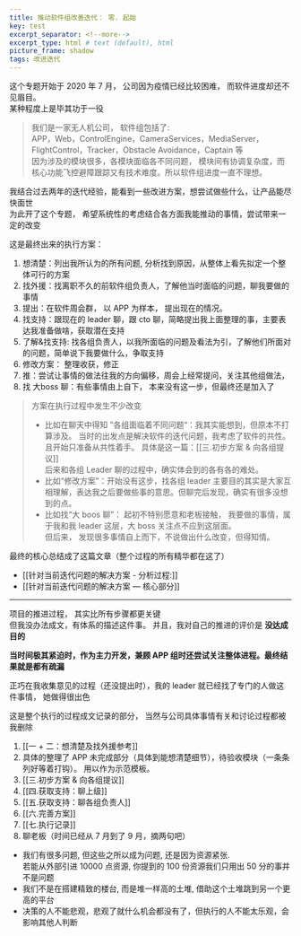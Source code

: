 ```yaml
---    
title: 推动软件组改善迭代： 零. 起始
key: test    
excerpt_separator: <!--more-->    
excerpt_type: html # text (default), html    
picture_frame: shadow    
tags: 改进迭代
---  
```

这个专题开始于 2020 年 7 月， 公司因为疫情已经比较困难， 而软件进度却还不见眉目。  
某种程度上是毕其功于一役  
  
> 我们是一家无人机公司， 软件组包括了:    
> APP，Web，ControlEngine，CameraServices，MediaServer，FlightControl，Tracker，Obstacle Avoidance，Captain 等    
> 因为涉及的模块很多，各模块面临各不同问题， 模块间有协调复杂度，而核心功能飞控避障跟踪又有技术难度。所以软件组进度一直不理想。    
  
我结合过去两年的迭代经验，能看到一些改进方案，想尝试做些什么，让产品能尽快面世  
为此开了这个专题， 希望系统性的考虑结合各方面我能推动的事情，尝试带来一定的改变  
  
这是最终出来的执行方案：  
1. 想清楚：列出我所认为的所有问题, 分析找到原因，从整体上看先拟定一个整体可行的方案  
2. 找外援：找离职不久的前软件组负责人，了解他当时面临的问题，聊我要做的事情  
3. 提出：在软件周会群， 以 APP 为样本， 提出现在的情况。   
4. 找支持：跟现在的 leader 聊，跟 cto 聊，简略提出我上面整理的事，主要表达我准备做啥，获取潜在支持  
5. 了解&找支持: 找各组负责人，以我所面临的问题及看法为引，了解他们所面对的问题，简单说下我要做什么，争取支持  
6. 修改方案： 整理收获，修正  
7. 推：尝试让事情的做法往我的方向偏移，周会上经常提问，关注其他组做法，  
8. 找 大boss 聊：有些事情由上自下， 本来没有这一步，但最终还是加入了  
  
> 方案在执行过程中发生不少改变    
> * 比如在聊天中得知 ”各组面临着不同问题“：我其实能想到，但原本不打算涉及。 当时的出发点是解决软件的迭代问题，我考虑了软件的共性。且开始只准备从共性着手。 具体是这一篇：[[三.初步方案 & 向各组提议]]    
> 后来和各组 Leader 聊的过程中，确实体会到的各有各的难处。    
> * 比如“修改方案”：开始没有这步，找各组 leader 主要目的其实是大家互相理解，表达我之后要做些事的意思。但聊完后发现，确实有很多没想到的点。    
> * 比如找“大 boos 聊”： 起初不特别愿意和老板接触， 我要做的事情，属于我和我 leader 这层，大 boss 关注点不应到这层面。    
> 但后来， 发现很多事情自上而下，不说做出什么改变，但得知情。    
  
  
最终的核心总结成了这篇文章（整个过程的所有精华都在这了）  
* [[针对当前迭代问题的解决方案 - 分析过程:]]  
* [[针对当前迭代问题的解决方案 — 核心部分]]  
  
- - - -  
项目的推进过程， 其实比所有步骤都更关键  
但我没办法成文，有体系的描述这件事。 并且，我对自己的推进的评价是 **没达成目的**  

**当时间极其紧迫时，作为主力开发，兼顾 APP 组时还尝试关注整体进程。最终结果就是都有疏漏**  

正巧在我收集意见的过程（还没提出时），我的 leader 就已经找了专门的人做这件事情， 她做得很出色  
  
这是整个执行的过程成文记录的部分， 当然与公司具体事情有关和讨论过程都被我删除  
1. [[一 + 二：想清楚及找外援参考]]  
2. 具体的整理了 APP 未完成部分（具体到能想清楚细节），待验收模块（一条条列好等着打钩）。 用以作为示范模板。  
3. [[三.初步方案 & 向各组提议]]  
4. [[四.获取支持：聊上级]]  
5. [[五.获取支持：聊各组负责人]]  
6. [[六.完善方案]]  
7. [[七.执行记录]]  
8. 聊老板（时间已经从 7 月到了 9 月，摘两句吧）  
  * 我们有很多问题, 但这些之所以成为问题, 还是因为资源紧张.  
  若能从外部引进 10000 点资源, 你提到的 100 份资源我们只用出 50 分的事并不是问题 		  
  * 我们不是在搭建精致的楼台, 而是堆一样高的土堆, 借助这个土堆跳到另一个更高的平台  
  * 决策的人不能悲观，悲观了就什么机会都没有了，但执行的人不能太乐观，会影响其他人判断  
	  